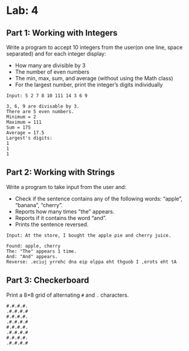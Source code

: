 # Lab: 4 
## Part 1: Working with Integers

Write a program to accept 10 integers from the user(on one line, space separated) and for each integer display: 

- How many are divisible by 3
- The number of even numbers 
- The min, max, sum, and average (without using the Math class)
- For the largest number, print the integer’s digits individually

```
Input: 5 2 7 8 10 111 14 3 6 9

3, 6, 9 are divisable by 3.
There are 5 even numbers.
Minimum = 2
Maximum = 111
Sum = 175
Average = 17.5
Largest's digits:
1
1
1
```


## Part 2: Working with Strings

Write a program to take input from the user and: 
- Check if the sentence contains any of the following words: “apple”, “banana”, “cherry”.
- Reports how many times "the" appears.
- Reports if it contains the word “and”.
- Prints the sentence reversed.

```
Input: At the store, I bought the apple pie and cherry juice.

Found: apple, cherry
The: "The" appears 1 time.
And: "And" appears.
Reverse: .eciuj yrrehc dna eip elppa eht thguob I ,erots eht tA 

```


## Part 3: Checkerboard

Print a 8×8 grid of alternating `#` and `.` characters.

```
#.#.#.#.
.#.#.#.#
#.#.#.#.
.#.#.#.#
#.#.#.#.
.#.#.#.#
#.#.#.#.
.#.#.#.#
```

